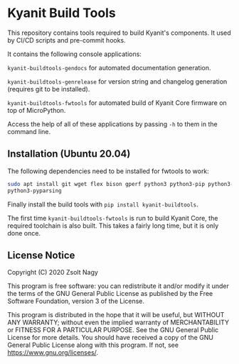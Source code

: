 # __Kyanit__ Build Tools

This repository contains tools required to build Kyanit's components. It used by CI/CD
scripts and pre-commit hooks.

It contains the following console applications:

```kyanit-buildtools-gendocs``` for automated documentation generation.

```kyanit-buildtools-genrelease``` for version string and changelog generation
(requires git to be installed).

```kyanit-buildtools-fwtools``` for automated build of Kyanit Core firmware on top of
MicroPython.

Access the help of all of these applications by passing ```-h``` to them in the
command line.

## Installation (Ubuntu 20.04)

The following dependencies need to be installed for fwtools to work:

```bash
sudo apt install git wget flex bison gperf python3 python3-pip python3-setuptools \
python3-pyparsing
```

Finally install the build tools with ```pip install kyanit-buildtools```.

The first time ```kyanit-buildtools-fwtools``` is run to build Kyanit Core, the required
toolchain is also built. This takes a fairly long time, but it is only done once.

## License Notice

Copyright (C) 2020 Zsolt Nagy

This program is free software: you can redistribute it and/or modify it under the terms
of the GNU General Public License as published by the Free Software Foundation, version
3 of the License.

This program is distributed in the hope that it will be useful, but WITHOUT ANY
WARRANTY; without even the implied warranty of MERCHANTABILITY or FITNESS FOR A
PARTICULAR PURPOSE.
See the GNU General Public License for more details.
You should have received a copy of the GNU General Public License along with this
program. If not, see <https://www.gnu.org/licenses/>.
